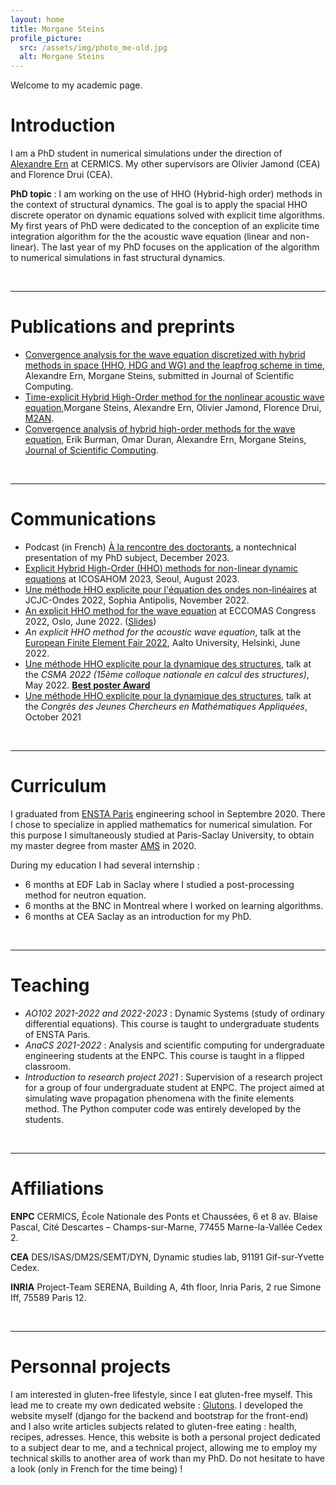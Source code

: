 ```yaml
---
layout: home
title: Morgane Steins
profile_picture:
  src: /assets/img/photo_me-old.jpg
  alt: Morgane Steins
---
```

Welcome to my academic page.


# Introduction
I am a PhD student in numerical simulations under the direction of [Alexandre Ern](http://cermics.enpc.fr/~ern/) at CERMICS. My other supervisors are Olivier Jamond (CEA) and Florence Drui (CEA).

**PhD topic** : I am working on the use of HHO (Hybrid-high order) methods in the context of structural dynamics. The goal is to apply the spacial HHO discrete operator on dynamic equations solved with explicit time algorithms.
My first years of PhD were dedicated to the conception of an explicite time integration algorithm for the the acoustic wave equation (linear and non-linear).
The last year of my PhD focuses on the application of the algorithm to numerical simulations in fast structural dynamics.

&nbsp;

***
# Publications and preprints
- [Convergence analysis for the wave equation discretized with hybrid methods in space (HHO, HDG and WG) and the leapfrog scheme in time](https://hal.science/hal-04200966v1), Alexandre Ern, Morgane Steins, submitted in Journal of Scientific Computing.
- [Time-explicit Hybrid High-Order method for the nonlinear acoustic wave equation](https://hal.science/hal-03960273),Morgane Steins, Alexandre Ern, Olivier Jamond, Florence Drui, [M2AN](https://www.esaim-m2an.org/component/article?access=doi&doi=10.1051/m2an/2023066).
- [Convergence analysis of hybrid high-order methods for the wave equation](https://hal.archives-ouvertes.fr/hal-02922720), Erik Burman, Omar Duran, Alexandre Ern, Morgane Steins, [Journal of Scientific Computing](https://link.springer.com/article/10.1007/s10915-021-01492-1).

&nbsp;

***
# Communications
- Podcast (in French) [À la rencontre des doctorants](https://ingenius.ecoledesponts.fr/articles/les-mathematiques-pour-une-meilleure-simulation-des-accidents-nucleaires), a nontechnical presentation of my PhD subject, December 2023.
- [Explicit Hybrid High-Order (HHO) methods for non-linear dynamic equations](https://sigongji.icosahom2023.org/admin/proceedings/TableOfContents_web.asp) at ICOSAHOM 2023, Seoul, August 2023.
- [Une méthode HHO explicite pour l'équation des ondes non-linéaires](https://jcjc_ondes.pages.math.cnrs.fr/slides/Steins_Morgane.pdf) at JCJC-Ondes 2022, Sophia Antipolis, November 2022. 
- [An explicit HHO method for the wave equation](https://www.eccomas2022.org/admin/files/fileabstract/a386.pdf) at ECCOMAS Congress 2022, Oslo, June 2022. ([Slides](assets/STEINS_ECCOMAS.pdf))
- *An explicit HHO method for the acoustic wave equation*, talk at the [European Finite Element Fair 2022](http://math.aalto.fi/conferences/efef2022/index.html), Aalto University, Helsinki, June 2022.
- [Une méthode HHO explicite pour la dynamique des structures](https://csma2022.sciencesconf.org/377744/document), talk at the *CSMA 2022 (15ème colloque nationale en calcul des structures)*, May 2022. [**Best poster Award**](assets/poster_final.pdf)
- [Une méthode HHO explicite pour la dynamique des structures](https://cjc-ma2021.github.io/resumes/resume-morgane-steins.pdf), talk at the *Congrès des Jeunes Chercheurs en Mathématiques Appliquées*, October 2021

&nbsp;

***
# Curriculum
I graduated from [ENSTA Paris](https://www.ensta-paristech.fr/) engineering school in Septembre 2020. There I chose to specialize in applied mathematics for numerical simulation. For this purpose I simultaneously studied at Paris-Saclay University, to obtain my master degree from master [AMS](https://www.universite-paris-saclay.fr/en/education/master/mathematics-and-applications/m2-analyse-modelisation-simulation) in 2020.

During my education I had several internship :
- 6 months at EDF Lab in Saclay where I studied a post-processing method for neutron equation.
- 6 months at the BNC in Montreal where I worked on learning algorithms.
- 6 months at CEA Saclay as an introduction for my PhD.

&nbsp;

***
# Teaching 
- *AO102 2021-2022 and 2022-2023* : Dynamic Systems (study of ordinary differential equations). This course is taught to undergraduate students of ENSTA Paris.
- *AnaCS 2021-2022* : Analysis and scientific computing for undergraduate engineering students at the ENPC. This course is taught in a flipped classroom.
- *Introduction to research project 2021* : Supervision of a research project for a group of four undergraduate student at ENPC. The project aimed at simulating wave propagation phenomena with the finite elements method. The Python computer code was entirely developed by the students.




&nbsp;

***
# Affiliations
**ENPC**
CERMICS, École Nationale des Ponts et Chaussées, 
6 et 8 av. Blaise Pascal, 
Cité Descartes – Champs-sur-Marne, 
77455 Marne-la-Vallée Cedex 2.


**CEA**
DES/ISAS/DM2S/SEMT/DYN, Dynamic studies lab, 91191 Gif-sur-Yvette Cedex.  




**INRIA**
Project-Team SERENA, Building A, 4th floor, Inria Paris, 2 rue Simone Iff, 75589 Paris 12.


&nbsp;

***
# Personnal projects
I am interested in gluten-free lifestyle, since I eat gluten-free myself. This lead me to create my own dedicated website : [Glutons](https://glutons.fr/). I developed the website myself (django for the backend and bootstrap for the front-end) and I also write articles subjects related to gluten-free eating : health, recipes, adresses. Hence, this website is both a personal project dedicated to a subject dear to me, and a technical project, allowing me to employ my technical skills to another area of work than my PhD. Do not hesitate to have a look (only in French for the time being) !